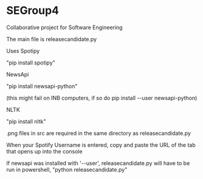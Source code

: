 # SEGroup4
Collaborative project for Software Engineering

The main file is releasecandidate.py

Uses Spotipy

"pip install spotipy"

NewsApi

"pip install newsapi-python"

(this might fail on INB computers, if so do pip install --user newsapi-python)

NLTK

"pip install nltk"

.png files in src are required in the same directory as releasecandidate.py

When your Spotify Username is entered, copy and paste the URL of the tab that opens up into the console

If newsapi was installed with '--user', releasecandidate.py will have to be run in powershell, "python releasecandidate.py"
